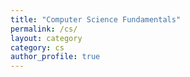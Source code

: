 ```yaml
---
title: "Computer Science Fundamentals"
permalink: /cs/
layout: category
category: cs
author_profile: true
---
```

